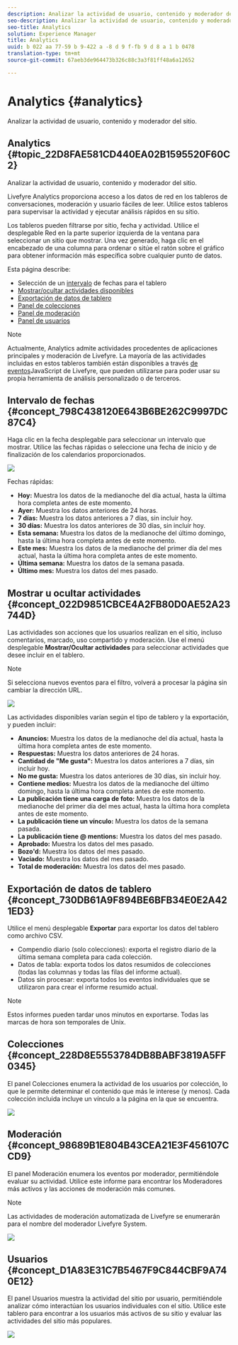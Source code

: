 ```yaml
---
description: Analizar la actividad de usuario, contenido y moderador del sitio.
seo-description: Analizar la actividad de usuario, contenido y moderador del sitio.
seo-title: Analytics
solution: Experience Manager
title: Analytics
uuid: b 022 aa 77-59 b 9-422 a -8 d 9 f-fb 9 d 8 a 1 b 0478
translation-type: tm+mt
source-git-commit: 67aeb3de964473b326c88c3a3f81ff48a6a12652

---
```



# Analytics  {#analytics}

Analizar la actividad de usuario, contenido y moderador del sitio.

## Analytics  {#topic_22D8FAE581CD440EA02B1595520F60C2}

Analizar la actividad de usuario, contenido y moderador del sitio.

Livefyre Analytics proporciona acceso a los datos de red en los tableros de conversaciones, moderación y usuario fáciles de leer. Utilice estos tableros para supervisar la actividad y ejecutar análisis rápidos en su sitio.

Los tableros pueden filtrarse por sitio, fecha y actividad. Utilice el desplegable Red en la parte superior izquierda de la ventana para seleccionar un sitio que mostrar. Una vez generado, haga clic en el encabezado de una columna para ordenar o sitúe el ratón sobre el gráfico para obtener información más específica sobre cualquier punto de datos.

Esta página describe:

* Selección de un [intervalo](https://answers.livefyre.com/livefyre-studio-version-1/studio/analytics/#DateRange) de fechas para el tablero
* [Mostrar/ocultar actividades disponibles](https://answers.livefyre.com/livefyre-studio-version-1/studio/analytics/#ShowHideActivities)
* [Exportación de datos de tablero](https://answers.livefyre.com/livefyre-studio-version-1/studio/analytics/#ExportDashboardData)
* [Panel de colecciones](https://answers.livefyre.com/livefyre-studio-version-1/studio/analytics/#CollectionsDashboard)
* [Panel de moderación](https://answers.livefyre.com/livefyre-studio-version-1/studio/analytics/#ModerationDashboard)
* [Panel de usuarios](https://answers.livefyre.com/livefyre-studio-version-1/studio/analytics/#UsersDashboard)

>[!NOTE]
>
>Actualmente, Analytics admite actividades procedentes de aplicaciones principales y moderación de Livefyre. La mayoría de las actividades incluidas en estos tableros también están disponibles a través [de eventos](https://answers.livefyre.com/developers/reference/app-customizations/javascript-events/)JavaScript de Livefyre, que pueden utilizarse para poder usar su propia herramienta de análisis personalizado o de terceros.

## Intervalo de fechas {#concept_798C438120E643B6BE262C9997DC87C4}

Haga clic en la fecha desplegable para seleccionar un intervalo que mostrar. Utilice las fechas rápidas o seleccione una fecha de inicio y de finalización de los calendarios proporcionados.

![](assets/analytics-date-range.png)

Fechas rápidas:

* **Hoy:** Muestra los datos de la medianoche del día actual, hasta la última hora completa antes de este momento.
* **Ayer:** Muestra los datos anteriores de 24 horas.
* **7 días:** Muestra los datos anteriores a 7 días, sin incluir hoy.
* **30 días:** Muestra los datos anteriores de 30 días, sin incluir hoy.
* **Esta semana:** Muestra los datos de la medianoche del último domingo, hasta la última hora completa antes de este momento.
* **Este mes:** Muestra los datos de la medianoche del primer día del mes actual, hasta la última hora completa antes de este momento.
* **Última semana:** Muestra los datos de la semana pasada.
* **Último mes:** Muestra los datos del mes pasado.

## Mostrar u ocultar actividades {#concept_022D9851CBCE4A2FB80D0AE52A23744D}

Las actividades son acciones que los usuarios realizan en el sitio, incluso comentarios, marcado, uso compartido y moderación. Use el menú desplegable **Mostrar/Ocultar actividades** para seleccionar actividades que desee incluir en el tablero.

>[!NOTE]
>
>Si selecciona nuevos eventos para el filtro, volverá a procesar la página sin cambiar la dirección URL.

![](assets/analytics-show-hide-activities.png)

Las actividades disponibles varían según el tipo de tablero y la exportación, y pueden incluir:

* **Anuncios:** Muestra los datos de la medianoche del día actual, hasta la última hora completa antes de este momento.
* **Respuestas:** Muestra los datos anteriores de 24 horas.
* **Cantidad de "Me gusta":** Muestra los datos anteriores a 7 días, sin incluir hoy.
* **No me gusta:** Muestra los datos anteriores de 30 días, sin incluir hoy.
* **Contiene medios:** Muestra los datos de la medianoche del último domingo, hasta la última hora completa antes de este momento.
* **La publicación tiene una carga de foto:** Muestra los datos de la medianoche del primer día del mes actual, hasta la última hora completa antes de este momento.
* **La publicación tiene un vínculo:** Muestra los datos de la semana pasada.
* **La publicación tiene @ mentions:** Muestra los datos del mes pasado.
* **Aprobado:** Muestra los datos del mes pasado.
* **Bozo'd:** Muestra los datos del mes pasado.
* **Vaciado:** Muestra los datos del mes pasado.
* **Total de moderación:** Muestra los datos del mes pasado.

## Exportación de datos de tablero {#concept_730DB61A9F894BE6BFB34E0E2A421ED3}

Utilice el menú desplegable **Exportar** para exportar los datos del tablero como archivo CSV.

* Compendio diario (solo colecciones): exporta el registro diario de la última semana completa para cada colección.
* Datos de tabla: exporta todos los datos resumidos de colecciones (todas las columnas y todas las filas del informe actual).
* Datos sin procesar: exporta todos los eventos individuales que se utilizaron para crear el informe resumido actual.

>[!NOTE]
>
>Estos informes pueden tardar unos minutos en exportarse. Todas las marcas de hora son temporales de Unix.

## Colecciones {#concept_228D8E5553784DB8BABF3819A5FF0345}

El panel Colecciones enumera la actividad de los usuarios por colección, lo que le permite determinar el contenido que más le interese (y menos). Cada colección incluida incluye un vínculo a la página en la que se encuentra.

![](assets/analytics-collections.png)

## Moderación {#concept_98689B1E804B43CEA21E3F456107CCD9}

El panel Moderación enumera los eventos por moderador, permitiéndole evaluar su actividad. Utilice este informe para encontrar los Moderadores más activos y las acciones de moderación más comunes.

>[!NOTE]
>
>Las actividades de moderación automatizada de Livefyre se enumerarán para el nombre del moderador Livefyre System.

![](assets/analytics-moderation.png)

## Usuarios {#concept_D1A83E31C7B5467F9C844CBF9A740E12}

El panel Usuarios muestra la actividad del sitio por usuario, permitiéndole analizar cómo interactúan los usuarios individuales con el sitio. Utilice este tablero para encontrar a los usuarios más activos de su sitio y evaluar las actividades del sitio más populares.

![](assets/analytics-users.png)

